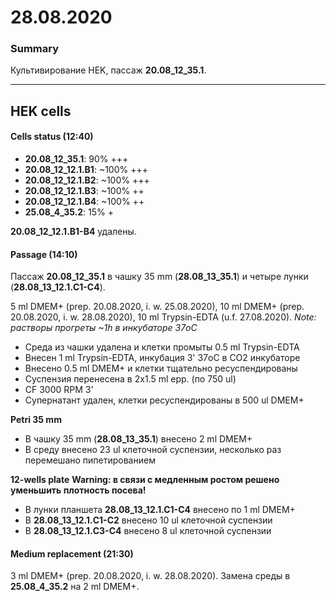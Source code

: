 28.08.2020
==========

### Summary
Культивирование HEK, пассаж **20.08_12_35.1**.

--- 

## HEK cells
#### Cells status (12:40)
- **20.08_12_35.1**: 90% +++
- **20.08_12_12.1.B1**: \~100% +++
- **20.08_12_12.1.B2**: \~100% +++
- **20.08_12_12.1.B3**: \~100% ++
- **20.08_12_12.1.B4**: \~100% ++
- **25.08_4_35.2**: 15% +

**20.08_12_12.1.B1-B4** удалены.

#### Passage (14:10)
Пассаж **20.08_12_35.1** в чашку 35 mm (**28.08_13_35.1**) и четыре лунки (**28.08_13_12.1.C1-C4**).

5 ml DMEM+ (prep. 20.08.2020, i. w. 25.08.2020), 10 ml DMEM+ (prep. 20.08.2020, i. w. 28.08.2020), 10 ml Trypsin-EDTA (u.f. 27.08.2020).
*Note: растворы прогреты \~1h в инкубаторе 37oC*

- Среда из чашки удалена и клетки промыты 0.5 ml Trypsin-EDTA
- Внесен 1 ml Trypsin-EDTA, инкубация 3' 37oC в CO2 инкубаторе
- Внесено 0.5 ml DMEM+ и клетки тщательно ресуспендированы
- Суспензия перенесена в 2x1.5 ml epp. (по 750 ul)
- CF 3000 RPM 3'
- Супернатант удален, клетки ресуспендированы в 500 ul DMEM+

**Petri 35 mm**
- В чашку 35 mm (**28.08_13_35.1**) внесено 2 ml DMEM+
- В среду внесено 23 ul клеточной суспензии, несколько раз перемешано пипетированием

**12-wells plate**
**Warning: в связи с медленным ростом решено уменьшить плотность посева!**
- В лунки планшета **28.08_13_12.1.С1-С4** внесено по 1 ml DMEM+
- В **28.08_13_12.1.C1-C2** внесено 10 ul клеточной суспензии
- В **28.08_13_12.1.C3-C4** внесено 8 ul клеточной суспензии

#### Medium replacement (21:30)
3 ml DMEM+ (prep. 20.08.2020, i. w. 28.08.2020).
Замена среды в **25.08_4_35.2** на 2 ml DMEM+.